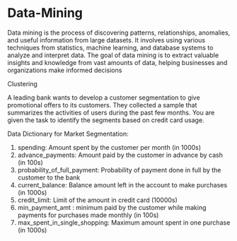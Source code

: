 # Data-Mining

Data mining is the process of discovering patterns, relationships, anomalies, and useful information from large datasets. It involves using various techniques from statistics, machine learning, and database systems to analyze and interpret data. The goal of data mining is to extract valuable insights and knowledge from vast amounts of data, helping businesses and organizations make informed decisions


Clustering

A leading bank wants to develop a customer segmentation to give promotional offers to its customers. They collected a sample that summarizes the activities of users during the past few months. You are given the task to identify the segments based on credit card usage.

Data Dictionary for Market Segmentation:

1.  spending: Amount spent by the customer per month (in 1000s)
2.  advance_payments: Amount paid by the customer in advance by cash (in 100s)
3.  probability_of_full_payment: Probability of payment done in full by the customer to the bank
4.  current_balance: Balance amount left in the account to make purchases (in 1000s)
5.  credit_limit: Limit of the amount in credit card (10000s)
6.  min_payment_amt : minimum paid by the customer while making payments for purchases made monthly (in 100s)
7.  max_spent_in_single_shopping: Maximum amount spent in one purchase (in 1000s)
